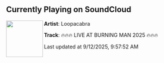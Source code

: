 ## Currently Playing on SoundCloud

[<img align="left" width="100" src="https://i1.sndcdn.com/artworks-FZFdB4Pcdnr4579J-qNG1lA-t500x500.png">](https://soundcloud.com/loopacabra/dj-set-at-burning-man-2025)

**Artist**: Loopacabra 

**Track**: 🔥🔥🔥 LIVE AT BURNING MAN 2025 🔥🔥🔥

Last updated at 9/12/2025, 9:57:52 AM
